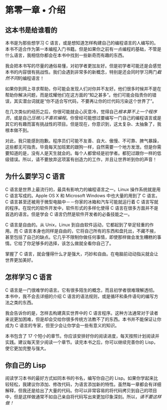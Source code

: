 # 第零一章 • 介绍

## 这本书是给谁看的

本书是为那些想学习 C 语言，或是想知道怎样构建自己的编程语言的人编写的。本书不适合作为第一本编程入门书籍。但是如果你之前有一点编程的基础，不管是什么语言，我相信你都会在本书中找到一些新奇而有趣的东西。

我会把本书写的尽量的通俗易懂，对初学者更加友好。但是初学者可能还是会感觉本书的内容很有挑战性。我们会遇到非常多的新概念，特别是还会同时学习两门*截然不同*的编程语言！

如果你到网上寻求帮助，你可能会发现人们对你并不友好。他们很多时候并不是在帮助你解决问题，而是炫耀他们在这方面的“知之甚多”。他们可能会指责你的错误，其实潜台词就是“你不适合写代码，不要再让你的烂代码污染这个世界了”。

在几次类似的经历之后，你很可能就会心灰意冷，觉得自己*根本算不上一个程序员*，或是自己*压根儿不喜欢编程*。你曾经可能想过要编写一门自己的编程语言或是其它的有趣而富有挑战性的项目。但是现在，你意识到，这太复杂、太抽象了，我根本做不到。

对此，我只能感到抱歉。程序员们可能不友善、自大、傲慢、不可靠、脾气暴躁，这些都无可指责。毕竟每天加班累的跟狗一样，自然需要一个地方发泄。但是你需要知道的是，没有人是天生就会的。每个人都曾经是初学者。都犯过跟你一样的低级错误。所以，请不要放弃这项富有创造力的工作，并且让世界听到你的声音！

## 为什么要学习 C 语言

C 语言是世界上最流行的，最具有影响力的编程语言之一。Linux 操作系统就是用 C 语言写成的。Apple OS X 和 Microsoft Windows 中也大量的用到了 C 语言。C 语言甚至还被用于微型电脑中－－你家的冰箱和汽车可能就运行着 C 语言写就的程序。在现代的软件开发中，软件形式的多样化使得 C 语言在很多方面并不是首选的语言。但是学会 C 语言仍然是软件开发者的必备技能之一。

C 语言是自由的。从 Unix，Linux 到自由软件运动，它都起到了举足轻重的作用。而 C 语言本身也同样是自由的，它将自己所有的东西和盘托出，不藏不掖，甚至包括了自己的缺点。它几乎不限制你做任何事情，即使那样做会发生糟糕的事情。它给了你足够多的选择，该怎么做就全看你自己了。

掌握了 C 语言，就会懂得什么才是强大，巧妙和自由。在电脑前动动指尖就会让世界更加美好。

## 怎样学习 C 语言

C 语言是一门很难学的语言。它有很多陌生的概念，而且初学者很难理解透彻。本书中，我不会去详细的介绍 C 语言的语法规则，或是循环和条件语句的编写方法之类的东西。

我会告诉你的是，怎样去构建真实世界中的 C 语言程序。这种方法通常对于读者来说更加困难，但是却会交给你很多传统方法教不了的东西。本书并不能保证让你成为 C 语言的专家，但至少会让你学会一些有意义的知识。

本书包含了 17 个短小的章节。你应该安排好你的阅读进度，每天按照计划阅读并实践。建议每天至少阅读一个章节。读完本书之后，你可以继续完善你的 Lisp，使它更加完整与强大。

## 你自己的 Lisp

阅读学习本书的最好方式如同本书的书名，编写你自己的 Lisp。如果你学起来比较轻松，我建议你添加、修改代码，为语言添加新的特性。虽然每一章都会有详细解释，但我还是给出了大量的代码。你可以非常容易的将代码拷贝到自己的项目中，但是这样做通常不如自己亲自将代码写出来更加印象深刻。所以，*请不要这样做！*